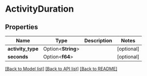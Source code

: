 # ActivityDuration

## Properties

Name | Type | Description | Notes
------------ | ------------- | ------------- | -------------
**activity_type** | Option<**String**> |  | [optional]
**seconds** | Option<**f64**> |  | [optional]

[[Back to Model list]](../README.md#documentation-for-models) [[Back to API list]](../README.md#documentation-for-api-endpoints) [[Back to README]](../README.md)


